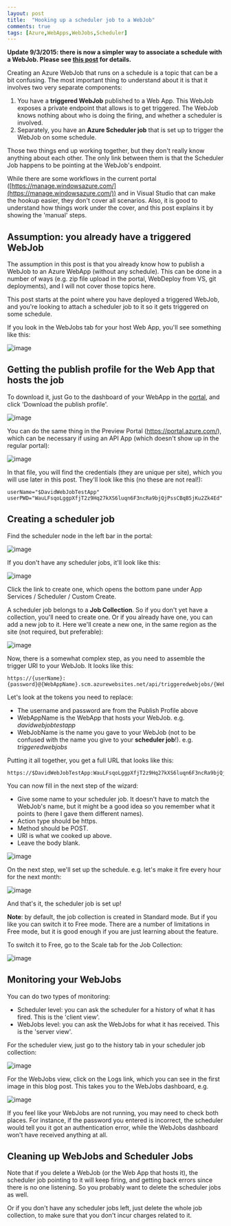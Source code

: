 ```yaml
---
layout: post
title:  "Hooking up a scheduler job to a WebJob"
comments: true
tags: [Azure,WebApps,WebJobs,Scheduler]
---
```


**Update 9/3/2015: there is now a simpler way to associate a schedule with a WebJob. Please see [this post](http://blog.amitapple.com/post/2015/06/scheduling-azure-webjobs) for details.**

Creating an Azure WebJob that runs on a schedule is a topic that can be a bit confusing. The most important thing to understand about it is that it involves two very separate components:

1. You have a **triggered WebJob** published to a Web App. This WebJob exposes a private endpoint that allows is to get triggered. The WebJob knows nothing about who is doing the firing, and whether a scheduler is involved.
2. Separately, you have an **Azure Scheduler job** that is set up to trigger the WebJob on some schedule.

Those two things end up working together, but they don't really know anything about each other. The only link between them is that the Scheduler Job happens to be pointing at the WebJob's endpoint.

While there are some workflows in the current portal ([https://manage.windowsazure.com/](https://manage.windowsazure.com/)) and in Visual Studio that can make the hookup easier, they don't cover all scenarios. Also, it is good to understand how things work under the cover, and this post explains it by showing the 'manual' steps.


## Assumption: you already have a triggered WebJob

The assumption in this post is that you already know how to publish a WebJob to an Azure WebApp (without any schedule). This can be done in a number of ways (e.g. zip file upload in the portal, WebDeploy from VS, git deployments), and I will not cover those topics here.

This post starts at the point where you have deployed a triggered WebJob, and you're looking to attach a scheduler job to it so it gets triggered on some schedule.

If you look in the WebJobs tab for your host Web App, you'll see something like this:

![image](https://cloud.githubusercontent.com/assets/556238/7735555/df58958c-fef2-11e4-909e-e21588767211.png)


## Getting the publish profile for the Web App that hosts the job

To download it, just Go to the dashboard of your WebApp in the [portal](https://manage.windowsazure.com/), and click 'Download the publish profile'.

![image](https://cloud.githubusercontent.com/assets/556238/7733585/f00ef654-fee4-11e4-9909-acb2b8c8882d.png)

You can do the same thing in the Preview Portal (https://portal.azure.com/), which can be necessary if using an API App (which doesn't show up in the regular portal):

![image](https://cloud.githubusercontent.com/assets/556238/7735267/021964d6-fef1-11e4-83d8-fa9a8f16d742.png)

In that file, you will find the credentials (they are unique per site), which you will use later in this post. They'll look like this (no these are not real!):

    userName="$DavidWebJobTestApp"
    userPWD="WauLFsqoLggpXfjT2z9Hq27kXS6luqn6F3ncRa9bjQjPssCBqB5jKu2Zk4Ed"


## Creating a scheduler job

Find the scheduler node in the left bar in the portal:

![image](https://cloud.githubusercontent.com/assets/556238/7733687/a1fd4ff0-fee5-11e4-9ef1-3b693ded26a5.png)

If you don't have any scheduler jobs, it'll look like this:

![image](https://cloud.githubusercontent.com/assets/556238/7733713/ceeca448-fee5-11e4-808e-375f5f63a547.png)

Click the link to create one, which opens the bottom pane under App Services / Scheduler / Custom Create.

A scheduler job belongs to a **Job Collection**. So if you don't yet have a collection, you'll need to create one. Or if you already have one, you can add a new job to it. Here we'll create a new one, in the same region as the site (not required, but preferable):

![image](https://cloud.githubusercontent.com/assets/556238/7733794/67ce580a-fee6-11e4-80af-420314104e39.png)

Now, there is a somewhat complex step, as you need to assemble the trigger URI to your WebJob. It looks like this:

    https://{userName}:{password}@{WebAppName}.scm.azurewebsites.net/api/triggeredwebjobs/{WebJobName}/run

Let's look at the tokens you need to replace:

- The username and password are from the Publish Profile above
- WebAppName is the WebApp that hosts your WebJob. e.g. *davidwebjobtestapp*
- WebJobName is the name you gave to your WebJob (not to be confused with the name you give to your **scheduler job**!). e.g. *triggeredwebjobs*

Putting it all together, you get a full URL that looks like this:

    https://$DavidWebJobTestApp:WauLFsqoLggpXfjT2z9Hq27kXS6luqn6F3ncRa9bjQjPssCBqB5jKu2Zk4Ed@davidwebjobtestapp.scm.azurewebsites.net/api/triggeredwebjobs/MyWebJob/run

You can now fill in the next step of the wizard:

- Give some name to your scheduler job. It doesn't have to match the WebJob's name, but it might be a good idea so you remember what it points to (here I gave them different names).
- Action type should be https.
- Method should be POST.
- URI is what we cooked up above.
- Leave the body blank.

![image](https://cloud.githubusercontent.com/assets/556238/7735325/7385ee3c-fef1-11e4-9caa-fb8c1b5bbc2a.png)

On the next step, we'll set up the schedule. e.g. let's make it fire every hour for the next month:

![image](https://cloud.githubusercontent.com/assets/556238/7735501/761acf36-fef2-11e4-9c00-35b3f19f72e1.png)

And that's it, the scheduler job is set up!

**Note**: by default, the job collection is created in Standard mode. But if you like you can switch it to Free mode. There are a number of limitations in Free mode, but it is good enough if you are just learning about the feature.

To switch it to Free, go to the Scale tab for the Job Collection:

![image](https://cloud.githubusercontent.com/assets/556238/7735605/22a7fc9c-fef3-11e4-86c1-3ee3500e1aab.png)

## Monitoring your WebJobs

You can do two types of monitoring:

- Scheduler level: you can ask the scheduler for a history of what it has fired. This is the 'client view'.
- WebJobs level: you can ask the WebJobs for what it has received. This is the 'server view'.

For the scheduler view, just go to the history tab in your scheduler job collection:

![image](https://cloud.githubusercontent.com/assets/556238/7735871/de4bdd64-fef4-11e4-88cb-b75cea921c55.png)

For the WebJobs view, click on the Logs link, which you can see in the first image in this blog post. This takes you to the WebJobs dashboard, e.g.

![image](https://cloud.githubusercontent.com/assets/556238/7735789/4e47a946-fef4-11e4-8b30-eccc1b70d955.png)

If you feel like your WebJobs are not running, you may need to check both places. For instance, if the password you entered is incorrect, the scheduler would tell you it got an authentication error, while the WebJobs dashboard won't have received anything at all.

## Cleaning up WebJobs and Scheduler Jobs

Note that if you delete a WebJob (or the Web App that hosts it), the scheduler job pointing to it will keep firing, and getting back errors since there is no one listening. So you probably want to delete the scheduler jobs as well.

Or if you don't have any scheduler jobs left, just delete the whole job collection, to make sure that you don't incur charges related to it.
